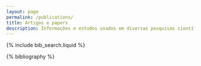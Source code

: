 ```yaml
---
layout: page
permalink: /publications/
title: Artigos e papers
description: Informações e estudos usados em diversas pesquisas científicas que realizei
---
```


<!-- _pages/publications.md -->

<!-- Bibsearch Feature -->

{% include bib_search.liquid %}

<div class="publications">

{% bibliography %}

</div>

